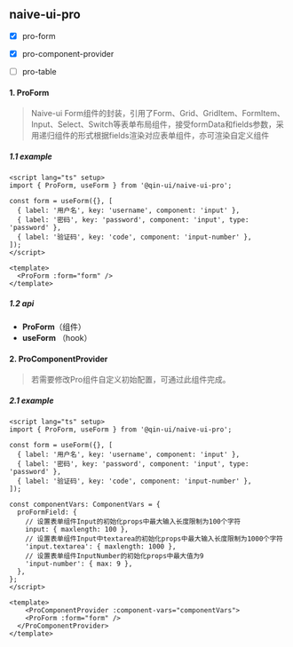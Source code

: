 ## naive-ui-pro

- [x] pro-form
- [x] pro-component-provider
- [ ] pro-table



#### 1. ProForm

> Naive-ui Form组件的封装，引用了Form、Grid、GridItem、FormItem、Input、Select、Switch等表单布局组件，接受formData和fields参数，采用递归组件的形式根据fields渲染对应表单组件，亦可渲染自定义组件

##### 1.1 example

```
<script lang="ts" setup>
import { ProForm, useForm } from '@qin-ui/naive-ui-pro';

const form = useForm({}, [
  { label: '用户名', key: 'username', component: 'input' },
  { label: '密码', key: 'password', component: 'input', type: 'password' },
  { label: '验证码', key: 'code', component: 'input-number' },
]);
</script>

<template>
  <ProForm :form="form" />
</template>
```

##### 1.2 api

+ **ProForm**（组件）
+ **useForm** （hook）



#### 2. ProComponentProvider

> 若需要修改Pro组件自定义初始配置，可通过此组件完成。

##### 2.1 example

```
<script lang="ts" setup>
import { ProForm, useForm } from '@qin-ui/naive-ui-pro';

const form = useForm({}, [
  { label: '用户名', key: 'username', component: 'input' },
  { label: '密码', key: 'password', component: 'input', type: 'password' },
  { label: '验证码', key: 'code', component: 'input-number' },
]);

const componentVars: ComponentVars = {
  proFormField: {
  	// 设置表单组件Input的初始化props中最大输入长度限制为100个字符
    input: { maxlength: 100 },
    // 设置表单组件Input中textarea的初始化props中最大输入长度限制为1000个字符
    'input.textarea': { maxlength: 1000 },
    // 设置表单组件InputNumber的初始化props中最大值为9
    'input-number': { max: 9 },
  },
};
</script>

<template>
	<ProComponentProvider :component-vars="componentVars">
  	<ProForm :form="form" />
  </ProComponentProvider>
</template>
```

